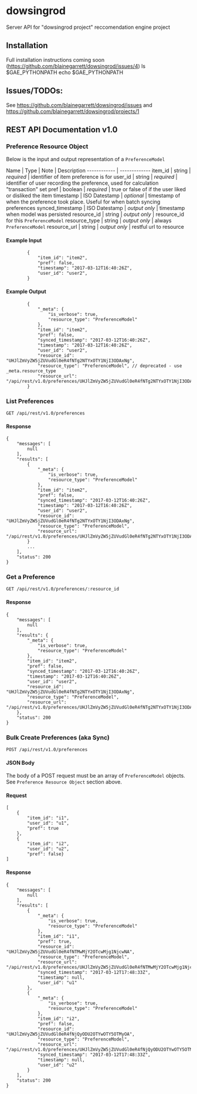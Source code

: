 # dowsingrod
Server API for "dowsingrod project" reccomendation engine project


## Installation
Full installation instructions coming soon (https://github.com/blainegarrett/dowsingrod/issues/4)
ls $GAE_PYTHONPATH
echo $GAE_PYTHONPATH


## Issues/TODOs:
See https://github.com/blainegarrett/dowsingrod/issues and https://github.com/blainegarrett/dowsingrod/projects/1


## REST API Documentation v1.0

### Preference Resource Object
Below is the input and output representation of a `PreferenceModel`


Name | Type | Note | Description
------------ | -------------
item_id | string | *required* | identifier of item preference is for
user_id | string | *required* | identifier of user recording the preference, used for calculation "transaction" set
pref | boolean | *required* | true or false of if the user liked or disliked the item
timestamp | ISO Datestamp | *optional* | timestamp of when the preference took place. Useful for when batch syncing preferences
synced_timestamp | ISO Datestamp | *output only* | timestamp when model was persisted
resource_id | string | *output only* | resource_id for this `PreferenceModel`
resource_type | string | *output only* | always `PreferenceModel`
resource_url | string | *output only* | restful url to resource


#### Example Input
```
        {
            "item_id": "item2",
            "pref": false,
            "timestamp": "2017-03-12T16:40:26Z",
            "user_id": "user2",
        }
```
#### Example Output
```
        {
            "_meta": {
                "is_verbose": true,
                "resource_type": "PreferenceModel"
            },
            "item_id": "item2",
            "pref": false,
            "synced_timestamp": "2017-03-12T16:40:26Z",
            "timestamp": "2017-03-12T16:40:26Z",
            "user_id": "user2",
            "resource_id": "UHJlZmVyZW5jZUVudGl0eR4fNTg2NTYxOTY1NjI3ODAxNg",
            "resource_type": "PreferenceModel", // deprecated - use _meta.resource_type
            "resource_url": "/api/rest/v1.0/preferences/UHJlZmVyZW5jZUVudGl0eR4fNTg2NTYxOTY1NjI3ODAxNg"
        }
```

### List Preferences
```
GET /api/rest/v1.0/preferences
```

#### Response
```
{
    "messages": [
        null
    ],
    "results": [
        {
            "_meta": {
                "is_verbose": true,
                "resource_type": "PreferenceModel"
            },
            "item_id": "item2",
            "pref": false,
            "synced_timestamp": "2017-03-12T16:40:26Z",
            "timestamp": "2017-03-12T16:40:26Z",
            "user_id": "user2",
            "resource_id": "UHJlZmVyZW5jZUVudGl0eR4fNTg2NTYxOTY1NjI3ODAxNg",
            "resource_type": "PreferenceModel",
            "resource_url": "/api/rest/v1.0/preferences/UHJlZmVyZW5jZUVudGl0eR4fNTg2NTYxOTY1NjI3ODAxNg"
        }
        ...
    ],
    "status": 200
}
```

### Get a Preference
```
GET /api/rest/v1.0/preferences/:resource_id
```

#### Response
```
{
    "messages": [
        null
    ],
    "results": {
        "_meta": {
            "is_verbose": true,
            "resource_type": "PreferenceModel"
        },
        "item_id": "item2",
        "pref": false,
        "synced_timestamp": "2017-03-12T16:40:26Z",
        "timestamp": "2017-03-12T16:40:26Z",
        "user_id": "user2",
        "resource_id": "UHJlZmVyZW5jZUVudGl0eR4fNTg2NTYxOTY1NjI3ODAxNg",
        "resource_type": "PreferenceModel",
        "resource_url": "/api/rest/v1.0/preferences/UHJlZmVyZW5jZUVudGl0eR4fNTg2NTYxOTY1NjI3ODAxNg"
    },
    "status": 200
}
```

### Bulk Create Preferences (aka Sync)
```
POST /api/rest/v1.0/preferences
```

#### JSON Body
The body of a POST request must be an array of `PreferenceModel` objects. See `Preference Resource Object` section above.

#### Request
```
[
    {
        "item_id": "i1",
        "user_id": "u1",
        "pref": true
    },
    {
        "item_id": "i2",
        "user_id": "u2",
        "pref": false}
]
```

#### Response
```
{
    "messages": [
        null
    ],
    "results": [
        {
            "_meta": {
                "is_verbose": true,
                "resource_type": "PreferenceModel"
            },
            "item_id": "i1",
            "pref": true,
            "resource_id": "UHJlZmVyZW5jZUVudGl0eR4fNTMwMjY2OTcwMjg1NjcwNA",
            "resource_type": "PreferenceModel",
            "resource_url": "/api/rest/v1.0/preferences/UHJlZmVyZW5jZUVudGl0eR4fNTMwMjY2OTcwMjg1NjcwNA",
            "synced_timestamp": "2017-03-12T17:48:33Z",
            "timestamp": null,
            "user_id": "u1"
        },
        {
            "_meta": {
                "is_verbose": true,
                "resource_type": "PreferenceModel"
            },
            "item_id": "i2",
            "pref": false,
            "resource_id": "UHJlZmVyZW5jZUVudGl0eR4fNjQyODU2OTYwOTY5OTMyOA",
            "resource_type": "PreferenceModel",
            "resource_url": "/api/rest/v1.0/preferences/UHJlZmVyZW5jZUVudGl0eR4fNjQyODU2OTYwOTY5OTMyOA",
            "synced_timestamp": "2017-03-12T17:48:33Z",
            "timestamp": null,
            "user_id": "u2"
        }
    ],
    "status": 200
}
```